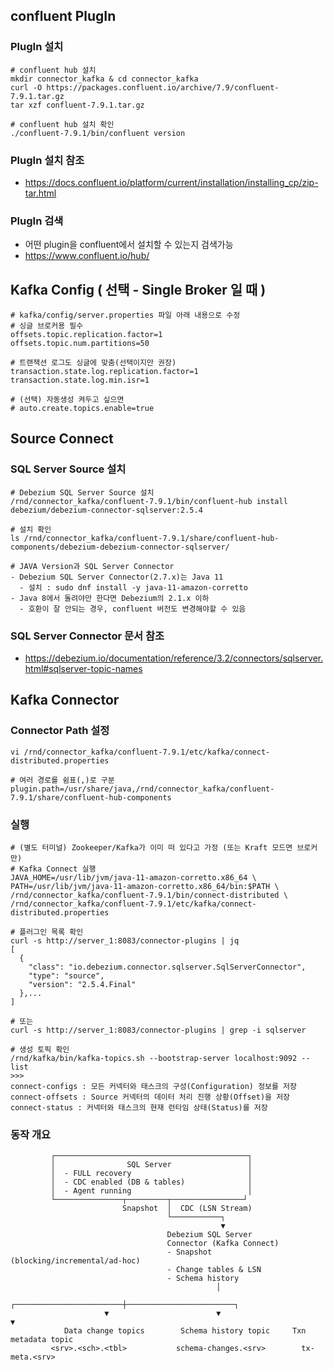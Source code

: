 
## confluent PlugIn
### PlugIn 설치
```aiignore
# confluent hub 설치
mkdir connector_kafka & cd connector_kafka
curl -O https://packages.confluent.io/archive/7.9/confluent-7.9.1.tar.gz
tar xzf confluent-7.9.1.tar.gz

# confluent hub 설치 확인
./confluent-7.9.1/bin/confluent version
```

### PlugIn 설치 참조
- https://docs.confluent.io/platform/current/installation/installing_cp/zip-tar.html

### PlugIn 검색
- 어떤 plugin을 confluent에서 설치할 수 있는지 검색가능
- https://www.confluent.io/hub/


## Kafka Config ( 선택 - Single Broker 일 때 )
```aiignore
# kafka/config/server.properties 파일 아래 내용으로 수정
# 싱글 브로커용 필수
offsets.topic.replication.factor=1
offsets.topic.num.partitions=50

# 트랜잭션 로그도 싱글에 맞춤(선택이지만 권장)
transaction.state.log.replication.factor=1
transaction.state.log.min.isr=1

# (선택) 자동생성 켜두고 싶으면
# auto.create.topics.enable=true

```


## Source Connect
### SQL Server Source 설치
```aiignore
# Debezium SQL Server Source 설치
/rnd/connector_kafka/confluent-7.9.1/bin/confluent-hub install debezium/debezium-connector-sqlserver:2.5.4

# 설치 확인
ls /rnd/connector_kafka/confluent-7.9.1/share/confluent-hub-components/debezium-debezium-connector-sqlserver/

# JAVA Version과 SQL Server Connector
- Debezium SQL Server Connector(2.7.x)는 Java 11
  - 설치 : sudo dnf install -y java-11-amazon-corretto
- Java 8에서 돌려야만 한다면 Debezium의 2.1.x 이하
  - 호환이 잘 안되는 경우, confluent 버전도 변경해야할 수 있음
```

### SQL Server Connector 문서 참조
- https://debezium.io/documentation/reference/3.2/connectors/sqlserver.html#sqlserver-topic-names


## Kafka Connector
### Connector Path 설정
```aiignore
vi /rnd/connector_kafka/confluent-7.9.1/etc/kafka/connect-distributed.properties

# 여러 경로를 쉼표(,)로 구분
plugin.path=/usr/share/java,/rnd/connector_kafka/confluent-7.9.1/share/confluent-hub-components
```

### 실행
```aiignore
# (별도 터미널) Zookeeper/Kafka가 이미 떠 있다고 가정 (또는 Kraft 모드면 브로커만)
# Kafka Connect 실행
JAVA_HOME=/usr/lib/jvm/java-11-amazon-corretto.x86_64 \
PATH=/usr/lib/jvm/java-11-amazon-corretto.x86_64/bin:$PATH \
/rnd/connector_kafka/confluent-7.9.1/bin/connect-distributed \
/rnd/connector_kafka/confluent-7.9.1/etc/kafka/connect-distributed.properties

# 플러그인 목록 확인
curl -s http://server_1:8083/connector-plugins | jq
[
  {
    "class": "io.debezium.connector.sqlserver.SqlServerConnector",
    "type": "source",
    "version": "2.5.4.Final"
  },...
]

# 또는 
curl -s http://server_1:8083/connector-plugins | grep -i sqlserver

# 생성 토픽 확인
/rnd/kafka/bin/kafka-topics.sh --bootstrap-server localhost:9092 --list
>>>
connect-configs : 모든 커넥터와 태스크의 구성(Configuration) 정보를 저장
connect-offsets : Source 커넥터의 데이터 처리 진행 상황(Offset)을 저장
connect-status : 커넥터와 태스크의 현재 런타임 상태(Status)를 저장
```

### 동작 개요
```aiignore
         ┌───────────────────────────────────────────┐
         │                SQL Server                 │
         │  - FULL recovery                          │
         │  - CDC enabled (DB & tables)              │
         │  - Agent running                          │
         └───────────────┬─────────┬────────────────┘
                         Snapshot  │  CDC (LSN Stream)
                                   └───────────┐
                                               ▼
                                   Debezium SQL Server
                                   Connector (Kafka Connect)
                                   - Snapshot (blocking/incremental/ad-hoc)
                                   - Change tables & LSN
                                   - Schema history
                                              │
                     ┌────────────────────────┼────────────────────────┐
                     ▼                        ▼                        ▼
            Data change topics        Schema history topic     Txn metadata topic
         <srv>.<sch>.<tbl>           schema-changes.<srv>        tx-meta.<srv>
```